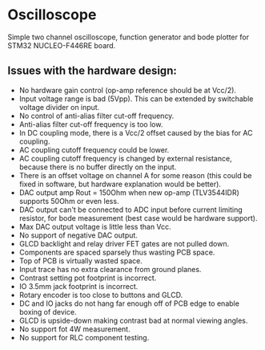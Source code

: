 # Oscilloscope
Simple two channel oscilloscope, function generator and bode plotter for STM32 NUCLEO-F446RE board.

## Issues with the hardware design:
 - No hardware gain control (op-amp reference should be at Vcc/2).
 - Input voltage range is bad (5Vpp). This can be extended by switchable voltage divider on input.
 - No control of anti-alias filter cut-off frequency.
 - Anti-alias filter cut-off frequency is too low.
 - In DC coupling mode, there is a Vcc/2 offset caused by the bias for AC coupling.
 - AC coupling cutoff frequency could be lower.
 - AC coupling cutoff frequency is changed by external resistance, because there is no buffer directly on the input.
 - There is an offset voltage on channel A for some reason (this could be fixed in software, but hardware explanation would be better).
 - DAC output amp Rout = 150Ohm when new op-amp (TLV3544IDR) supports 50Ohm or even less.
 - DAC output can't be connected to ADC input before current limiting resistor, for bode measurement (best case would be hardware support).
 - Max DAC output voltage is little less than Vcc.
 - No support of negative DAC output.
 - GLCD backlight and relay driver FET gates are not pulled down.
 - Components are spaced sparsely thus wasting PCB space.
 - Top of PCB is virtually wasted space.
 - Input trace has no extra clearance from ground planes.
 - Contrast setting pot footprint is incorrect.
 - IO 3.5mm jack footprint is incorrect.
 - Rotary encoder is too close to buttons and GLCD.
 - DC and IO jacks do not hang far enough off of PCB edge to enable boxing of device.
 - GLCD is upside-down making contrast bad at normal viewing angles.
 - No support fot 4W measurement.
 - No support for RLC component testing.
 
